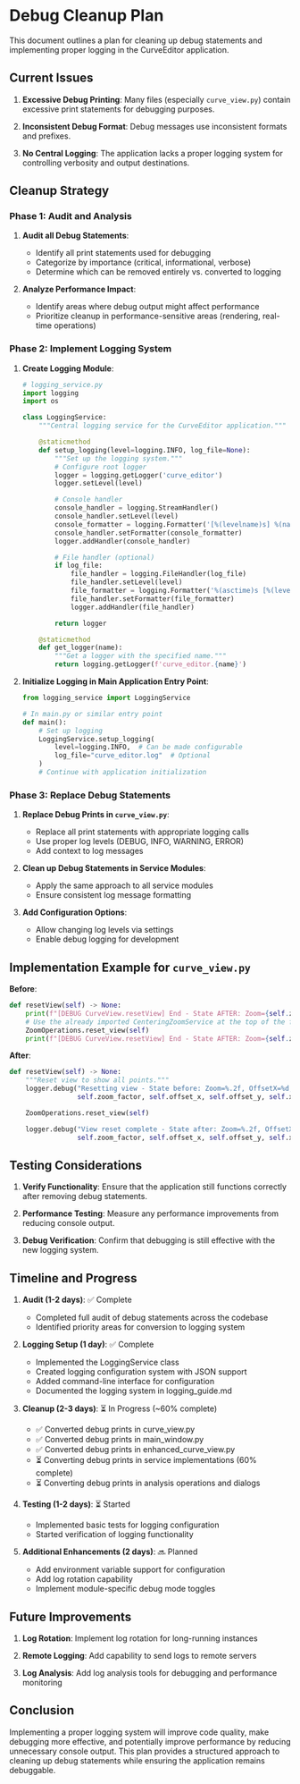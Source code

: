# Debug Cleanup Plan

This document outlines a plan for cleaning up debug statements and implementing proper logging in the CurveEditor application.

## Current Issues

1. **Excessive Debug Printing**: Many files (especially `curve_view.py`) contain excessive print statements for debugging purposes.

2. **Inconsistent Debug Format**: Debug messages use inconsistent formats and prefixes.

3. **No Central Logging**: The application lacks a proper logging system for controlling verbosity and output destinations.

## Cleanup Strategy

### Phase 1: Audit and Analysis

1. **Audit all Debug Statements**:
   - Identify all print statements used for debugging
   - Categorize by importance (critical, informational, verbose)
   - Determine which can be removed entirely vs. converted to logging

2. **Analyze Performance Impact**:
   - Identify areas where debug output might affect performance
   - Prioritize cleanup in performance-sensitive areas (rendering, real-time operations)

### Phase 2: Implement Logging System

1. **Create Logging Module**:
   ```python
   # logging_service.py
   import logging
   import os

   class LoggingService:
       """Central logging service for the CurveEditor application."""

       @staticmethod
       def setup_logging(level=logging.INFO, log_file=None):
           """Set up the logging system."""
           # Configure root logger
           logger = logging.getLogger('curve_editor')
           logger.setLevel(level)

           # Console handler
           console_handler = logging.StreamHandler()
           console_handler.setLevel(level)
           console_formatter = logging.Formatter('[%(levelname)s] %(name)s: %(message)s')
           console_handler.setFormatter(console_formatter)
           logger.addHandler(console_handler)

           # File handler (optional)
           if log_file:
               file_handler = logging.FileHandler(log_file)
               file_handler.setLevel(level)
               file_formatter = logging.Formatter('%(asctime)s [%(levelname)s] %(name)s: %(message)s')
               file_handler.setFormatter(file_formatter)
               logger.addHandler(file_handler)

           return logger

       @staticmethod
       def get_logger(name):
           """Get a logger with the specified name."""
           return logging.getLogger(f'curve_editor.{name}')
   ```

2. **Initialize Logging in Main Application Entry Point**:
   ```python
   from logging_service import LoggingService

   # In main.py or similar entry point
   def main():
       # Set up logging
       LoggingService.setup_logging(
           level=logging.INFO,  # Can be made configurable
           log_file="curve_editor.log"  # Optional
       )
       # Continue with application initialization
   ```

### Phase 3: Replace Debug Statements

1. **Replace Debug Prints in `curve_view.py`**:
   - Replace all print statements with appropriate logging calls
   - Use proper log levels (DEBUG, INFO, WARNING, ERROR)
   - Add context to log messages

2. **Clean up Debug Statements in Service Modules**:
   - Apply the same approach to all service modules
   - Ensure consistent log message formatting

3. **Add Configuration Options**:
   - Allow changing log levels via settings
   - Enable debug logging for development

## Implementation Example for `curve_view.py`

**Before**:
```python
def resetView(self) -> None:
    print(f"[DEBUG CurveView.resetView] End - State AFTER: Zoom={self.zoom_factor}, OffX={self.offset_x}, OffY={self.offset_y}, ManX={self.x_offset}, ManY={self.y_offset}")
    # Use the already imported CenteringZoomService at the top of the file
    ZoomOperations.reset_view(self)
    print(f"[DEBUG CurveView.resetView] End - State AFTER: Zoom={self.zoom_factor}, OffX={self.offset_x}, OffY={self.offset_y}, ManX={self.x_offset}, ManY={self.y_offset}")
```

**After**:
```python
def resetView(self) -> None:
    """Reset view to show all points."""
    logger.debug("Resetting view - State before: Zoom=%.2f, OffsetX=%d, OffsetY=%d, ManualX=%d, ManualY=%d",
                 self.zoom_factor, self.offset_x, self.offset_y, self.x_offset, self.y_offset)

    ZoomOperations.reset_view(self)

    logger.debug("View reset complete - State after: Zoom=%.2f, OffsetX=%d, OffsetY=%d, ManualX=%d, ManualY=%d",
                 self.zoom_factor, self.offset_x, self.offset_y, self.x_offset, self.y_offset)
```

## Testing Considerations

1. **Verify Functionality**: Ensure that the application still functions correctly after removing debug statements.

2. **Performance Testing**: Measure any performance improvements from reducing console output.

3. **Debug Verification**: Confirm that debugging is still effective with the new logging system.

## Timeline and Progress

1. **Audit (1-2 days)**: ✅ Complete
   - Completed full audit of debug statements across the codebase
   - Identified priority areas for conversion to logging system

2. **Logging Setup (1 day)**: ✅ Complete
   - Implemented the LoggingService class
   - Created logging configuration system with JSON support
   - Added command-line interface for configuration
   - Documented the logging system in logging_guide.md

3. **Cleanup (2-3 days)**: ⏳ In Progress (~60% complete)
   - ✅ Converted debug prints in curve_view.py
   - ✅ Converted debug prints in main_window.py
   - ✅ Converted debug prints in enhanced_curve_view.py
   - ⏳ Converting debug prints in service implementations (60% complete)
   - ⏳ Converting debug prints in analysis operations and dialogs

4. **Testing (1-2 days)**: ⏳ Started
   - Implemented basic tests for logging configuration
   - Started verification of logging functionality

5. **Additional Enhancements (2 days)**: 🔜 Planned
   - Add environment variable support for configuration
   - Add log rotation capability
   - Implement module-specific debug mode toggles

## Future Improvements

1. **Log Rotation**: Implement log rotation for long-running instances

2. **Remote Logging**: Add capability to send logs to remote servers

3. **Log Analysis**: Add log analysis tools for debugging and performance monitoring

## Conclusion

Implementing a proper logging system will improve code quality, make debugging more effective, and potentially improve performance by reducing unnecessary console output. This plan provides a structured approach to cleaning up debug statements while ensuring the application remains debuggable.
